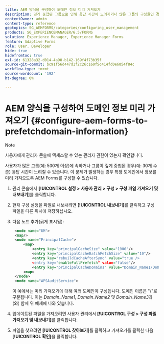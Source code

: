 ```yaml
---
title: AEM 양식을 구성하여 도메인 정보 미리 가져오기
description: 깊게 중첩된 그룹으로 인해 응답 시간이 느려지거나 많은 그룹의 구성원인 경우 도메인 정보를 미리 가져오도록 AEM Forms를 구성합니다.
contentOwner: admin
content-type: reference
geptopics: SG_AEMFORMS/categories/configuring_user_management
products: SG_EXPERIENCEMANAGER/6.5/FORMS
solution: Experience Manager, Experience Manager Forms
feature: Adaptive Forms
role: User, Developer
hide: true
hidefromtoc: true
exl-id: 61328a32-d014-4a90-b142-169f4f73b35f
source-git-commit: bc91f56d447d1f2c26c160f5c414fd0e6054f84c
workflow-type: tm+mt
source-wordcount: '192'
ht-degree: 0%

---
```


# AEM 양식을 구성하여 도메인 정보 미리 가져오기 {#configure-aem-forms-to-prefetchdomain-information}

>[!NOTE]
> 
> 사용자에게 관리자 콘솔에 액세스할 수 있는 관리자 권한이 있는지 확인합니다.

사용자가 많은 그룹(예: 500개 이상)에 속하거나 그룹이 깊게 중첩된 경우(예: 30개 수준) 응답 시간이 느려질 수 있습니다. 이 문제가 발생하는 경우 특정 도메인에서 정보를 미리 가져오도록 AEM Forms를 구성할 수 있습니다.

1. 관리 콘솔에서 **[!UICONTROL 설정 > 사용자 관리 > 구성 > 구성 파일 가져오기 및 내보내기]**&#x200B;를 클릭합니다.
1. 현재 구성 설정을 파일로 내보내려면 **[!UICONTROL 내보내기]**&#x200B;를 클릭하고 구성 파일을 다른 위치에 저장하십시오.
1. 다음 노드 추가(굵게 표시됨):

   ```xml
    <node name="UM">
    <map/>
    <node name="PrincipalCache">
        <map>
            <entry key="principalCacheSize" value="1000"/>
            <entry key="principalCacheBatchFetchSize" value="10"/>
            <entry key="rebuildCacheAfterSync" value="true />
            <entry key="enableFullPrefetch" value="false"/>
            <entry key="principalCacheDomains" value="Domain_Name1/Domain_Name2/Domain_Name3"/>
        <map>
    </node>
    <node name="APSAuditService">
   ```

   이 예에서는 미리 가져오기에 대해 여러 도메인이 구성됩니다. 도메인 이름은 &quot;/&quot;로 구분됩니다. 이는 *Domain_Name1*, *Domain_Name2* 및 *Domain_Name3*&#x200B;과(와) 함께 위 예제에 나와 있습니다.

1. 업데이트된 파일을 가져오려면 사용자 관리에서 **[!UICONTROL 구성 > 구성 파일 가져오기 및 내보내기]**&#x200B;를 클릭합니다.
1. 파일을 찾으려면 **[!UICONTROL 찾아보기]**&#x200B;를 클릭하고 가져오기를 클릭한 다음 **[!UICONTROL 확인]**&#x200B;을 클릭합니다.
